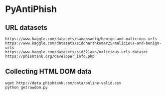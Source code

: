 # PyAntiPhish

## URL datasets
```
https://www.kaggle.com/datasets/samahsadiq/benign-and-malicious-urls
https://www.kaggle.com/datasets/siddharthkumar25/malicious-and-benign-urls
https://www.kaggle.com/datasets/sid321axn/malicious-urls-dataset
https://phishtank.org/developer_info.php
```

## Collecting HTML DOM data
```
wget http://data.phishtank.com/data/online-valid.csv
python getrawdom.py
```
